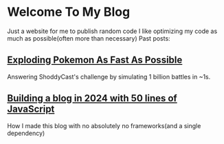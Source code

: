 # Welcome To My Blog
Just a website for me to publish random code
I like optimizing my code as much as possible(often more than necessary)
Past posts:
## [Exploding Pokemon As Fast As Possible](graveler-simulation)
Answering ShoddyCast's challenge by simulating 1 billion battles in ~1s.
## [Building a blog in 2024 with 50 lines of JavaScript](blog-building)
How I made this blog with no absolutely no frameworks(and a single dependency)
